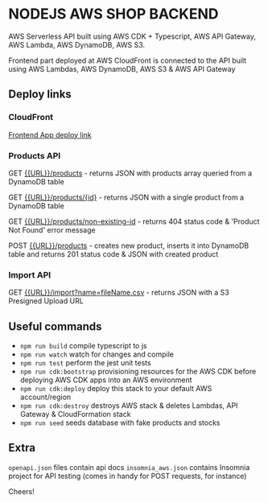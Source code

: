 # NODEJS AWS SHOP BACKEND

AWS Serverless API built using AWS CDK + Typescript, AWS API Gateway, AWS Lambda, AWS DynamoDB, AWS S3.

Frontend part deployed at AWS CloudFront is connected to the API built using AWS Lambdas, AWS DynamoDB, AWS S3 & AWS API Gateway

## Deploy links

### CloudFront

[Frontend App deploy link](https://dosfklikrk6wd.cloudfront.net/)

### Products API

GET [{{URL}}/products](https://km96rjp673.execute-api.us-east-1.amazonaws.com/products) - returns JSON with products array queried from a DynamoDB table

GET [{{URL}}/products/{id}](https://km96rjp673.execute-api.us-east-1.amazonaws.com/products/855e9a53-dd3c-46b8-8cb1-329f133146f6) - returns JSON with a single product from a DynamoDB table

GET [{{URL}}/products/non-existing-id](https://km96rjp673.execute-api.us-east-1.amazonaws.com/products/some-random-id) - returns 404 status code & 'Product Not Found' error message

POST [{{URL}}/products](https://km96rjp673.execute-api.us-east-1.amazonaws.com/products/some-random-id) - creates new product, inserts it into DynamoDB table and returns 201 status code & JSON with created product

### Import API

GET [{{URL}}/import?name=fileName.csv](https://i3jtq6hsag.execute-api.us-east-1.amazonaws.com/dev/import?name=fileName.csv) - returns JSON with a S3 Presigned Upload URL

## Useful commands

* `npm run build`   compile typescript to js
* `npm run watch`   watch for changes and compile
* `npm run test`    perform the jest unit tests
* `npm run cdk:bootstrap` provisioning resources for the AWS CDK before deploying AWS CDK apps into an AWS environment
* `npm run cdk:deploy`      deploy this stack to your default AWS account/region
* `npm run cdk:destroy` destroys AWS stack & deletes Lambdas, API Gateway & CloudFormation stack
* `npm run seed`    seeds database with fake products and stocks

## Extra

`openapi.json` files contain api docs
`insomnia_aws.json` contains Insomnia project for API testing (comes in handy for POST requests, for instance)

Cheers!